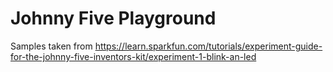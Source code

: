 # Johnny Five Playground
Samples taken from https://learn.sparkfun.com/tutorials/experiment-guide-for-the-johnny-five-inventors-kit/experiment-1-blink-an-led